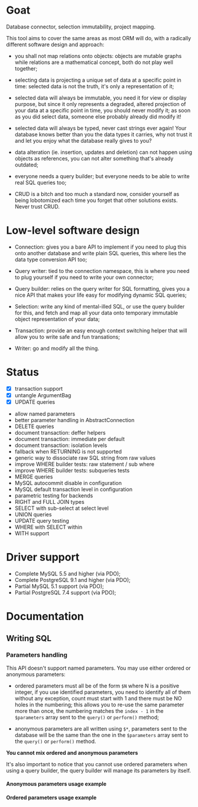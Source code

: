 # Goat

Database connector, selection immutability, project mapping.

This tool aims to cover the same areas as most ORM will do, with a radically
different software design and approach:

 *  you shall not map relations onto objects: objects are mutable graphs while
    relations are a mathematical concept, both do not play well together;

 *  selecting data is projecting a unique set of data at a specific point in
    time: selected data is not the truth, it's only a representation of it;

 *  selected data will always be immutable, you need it for view or display
    purpose, but since it only represents a degraded, altered projection of your
    data at a specific point in time, you should never modify it; as soon as
    you did select data, someone else probably already did modify it!

 *  selected data will always be typed, never cast strings ever again! Your
    database knows better than you the data types it carries, why not trust it
    and let you enjoy what the database really gives to you?

 *  data alteration (ie. insertion, updates and deletion) can not happen using
    objects as references, you can not alter something that's already outdated;

 *  everyone needs a query builder; but everyone needs to be able to write real
    SQL queries too;

 *  CRUD is a bitch and too much a standard now, consider yourself as being
    lobotomized each time you forget that other solutions exists. Never trust
    CRUD.

# Low-level software design

 *  Connection: gives you a bare API to implement if you need to plug this onto
    another database and write plain SQL queries, this where lies the data type
    conversion API too;

 *  Query writer: tied to the connection namespace, this is where you need to
    plug yourself if you need to write your own connector;

 *  Query builder: relies on the query writer for SQL formatting, gives you a
    nice API that makes your life easy for modifying dynamic SQL queries;

 *  Selection: write any kind of mental-illed SQL, or use the query builder for
    this, and fetch and map all your data onto temporary immutable object
    representation of your data;

 *  Transaction: provide an easy enough context switching helper that will allow
    you to write safe and fun transations;

 *  Writer: go and modify all the thing.

# Status

 *  [x] transaction support
 *  [x] untangle ArgumentBag
 *  [x] UPDATE queries
 *  allow named parameters
 *  better parameter handling in AbstractConnection
 *  DELETE queries
 *  document transaction: deffer helpers
 *  document transaction: immediate per default
 *  document transaction: isolation levels
 *  fallback when RETURNING is not supported
 *  generic way to dissociate raw SQL string from raw values
 *  improve WHERE builder tests: raw statement / sub where
 *  improve WHERE builder tests: subqueries tests
 *  MERGE queries
 *  MySQL autocommit disable in configuration
 *  MySQL default transaction level in configuration
 *  parametric testing for backends
 *  RIGHT and FULL JOIN types
 *  SELECT with sub-select at select level
 *  UNION queries
 *  UPDATE query testing
 *  WHERE with SELECT within
 *  WITH support

# Driver support

 *  Complete MySQL 5.5 and higher (via PDO);
 *  Complete PostgreSQL 9.1 and higher (via PDO);
 *  Partial MySQL 5.1 support (via PDO);
 *  Partial PostgreSQL 7.4 support (via PDO);

# Documentation

## Writing SQL

### Parameters handling

This API doesn't support named parameters. You may use either ordered or
anonymous parameters:

 *  ordered parameters must all be of the form ``$N`` where N is a positive
    integer, if you use identified parameters, you need to identify all of them
    without any exception, count must start with 1 and there must be NO holes
    in the numbering; this allows you to re-use the same parameter more than
    once, the numbering matches the ``index - 1`` in the ``$parameters``
    array sent to the ``query()`` or ``perform()`` method;

 *  anonymous parameters are all written using ``$*``, parameters sent to the
    database will be the same than the one in the ``$parameters`` array sent to
    the ``query()`` or ``perform()`` method.

**You cannot mix ordered and anonymous parameters**

It's also important to notice that you cannot use ordered parameters when using
a query builder, the query builder will manage its parameters by itself.

#### Anonymous parameters usage example

#### Ordered parameters usage example
